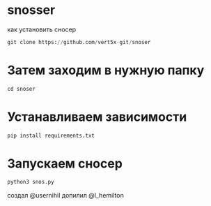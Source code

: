 # snosser
как установить сносер 
```python
git clone https://github.com/vert5x-git/snoser
```
# Затем заходим в нужную папку
```python
cd snoser
```
# Устанавливаем зависимости 
```python
pip install requirements.txt
```
# Запускаем сносер
```python
python3 snos.py
```
создал @usernihil допилил @l_hemilton